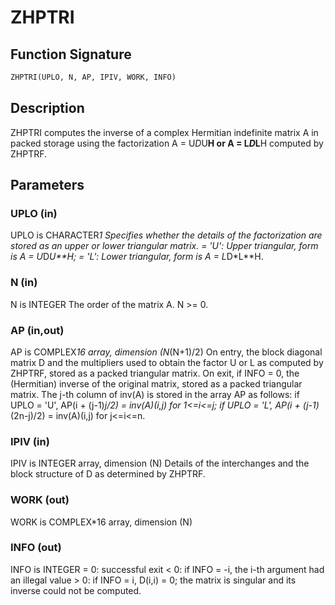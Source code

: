 # ZHPTRI

## Function Signature

```fortran
ZHPTRI(UPLO, N, AP, IPIV, WORK, INFO)
```

## Description


 ZHPTRI computes the inverse of a complex Hermitian indefinite matrix
 A in packed storage using the factorization A = U*D*U**H or
 A = L*D*L**H computed by ZHPTRF.

## Parameters

### UPLO (in)

UPLO is CHARACTER*1 Specifies whether the details of the factorization are stored as an upper or lower triangular matrix. = 'U': Upper triangular, form is A = U*D*U**H; = 'L': Lower triangular, form is A = L*D*L**H.

### N (in)

N is INTEGER The order of the matrix A. N >= 0.

### AP (in,out)

AP is COMPLEX*16 array, dimension (N*(N+1)/2) On entry, the block diagonal matrix D and the multipliers used to obtain the factor U or L as computed by ZHPTRF, stored as a packed triangular matrix. On exit, if INFO = 0, the (Hermitian) inverse of the original matrix, stored as a packed triangular matrix. The j-th column of inv(A) is stored in the array AP as follows: if UPLO = 'U', AP(i + (j-1)*j/2) = inv(A)(i,j) for 1<=i<=j; if UPLO = 'L', AP(i + (j-1)*(2n-j)/2) = inv(A)(i,j) for j<=i<=n.

### IPIV (in)

IPIV is INTEGER array, dimension (N) Details of the interchanges and the block structure of D as determined by ZHPTRF.

### WORK (out)

WORK is COMPLEX*16 array, dimension (N)

### INFO (out)

INFO is INTEGER = 0: successful exit < 0: if INFO = -i, the i-th argument had an illegal value > 0: if INFO = i, D(i,i) = 0; the matrix is singular and its inverse could not be computed.

